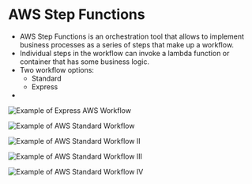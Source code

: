 # AWS Step Functions

* AWS Step Functions is an orchestration tool that allows to implement business processes as a series of steps that make up a workflow. 
* Individual steps in the workflow can invoke a lambda function or container that has some business logic. 
* Two workflow options: 
	* Standard
	* Express
* 


![Example of Express AWS Workflow](express_workflow_example.png)

![Example of AWS Standard Workflow](standard_workflow_example.png)

![Example of AWS Standard Workflow II](standard_workflow_example_II.png)


![Example of AWS Standard Workflow III](standard_workflow_example_III.png)

![Example of AWS Standard Workflow IV](standard_workflow_example_IV.png)

